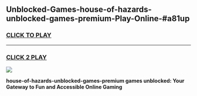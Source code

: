 
## Unblocked-Games-house-of-hazards-unblocked-games-premium-Play-Online-#a81up
<h3>
<a href="https://premium.freeplayer.one?title=house-of-hazards-unblocked-games-premium&ref=27F">CLICK TO PLAY</a></h3>
<hr>

<h3>
<a href="https://premium.freeplayer.one?title=house-of-hazards-unblocked-games-premium&ref=27F">CLICK 2 PLAY</a>
  
</h3>

<a href="https://premium.freeplayer.one?title=house-of-hazards-unblocked-games-premium&ref=27F"><img src="https://clearcache.store/games.png"></a>


**house-of-hazards-unblocked-games-premium games unblocked: Your Gateway to Fun and Accessible Online Gaming**
